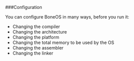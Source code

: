###Configuration

You can configure BoneOS in many ways, before you run it:

 - Changing the compiler
 - Changing the architecture
 - Changing the platform
 - Changing the total memory to be used by the OS
 - Changing the assembler
 - Changing the linker